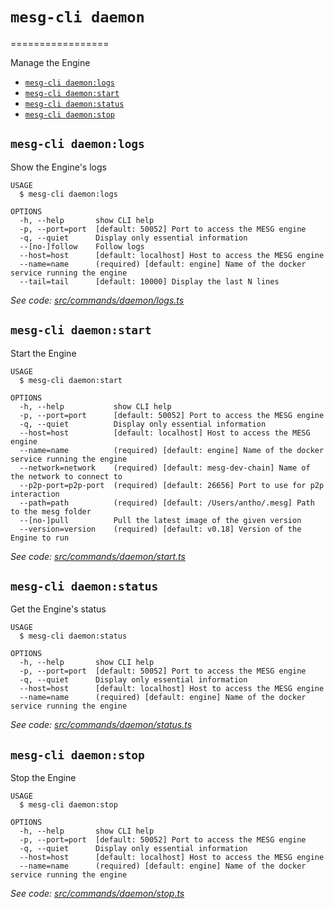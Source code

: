 # `mesg-cli daemon`
=================

Manage the Engine

* [`mesg-cli daemon:logs`](#mesg-cli-daemonlogs)
* [`mesg-cli daemon:start`](#mesg-cli-daemonstart)
* [`mesg-cli daemon:status`](#mesg-cli-daemonstatus)
* [`mesg-cli daemon:stop`](#mesg-cli-daemonstop)

## `mesg-cli daemon:logs`

Show the Engine's logs

```
USAGE
  $ mesg-cli daemon:logs

OPTIONS
  -h, --help       show CLI help
  -p, --port=port  [default: 50052] Port to access the MESG engine
  -q, --quiet      Display only essential information
  --[no-]follow    Follow logs
  --host=host      [default: localhost] Host to access the MESG engine
  --name=name      (required) [default: engine] Name of the docker service running the engine
  --tail=tail      [default: 10000] Display the last N lines
```

_See code: [src/commands/daemon/logs.ts](https://github.com/mesg-foundation/js-sdk/blob/v0.1.2/src/commands/daemon/logs.ts)_

## `mesg-cli daemon:start`

Start the Engine

```
USAGE
  $ mesg-cli daemon:start

OPTIONS
  -h, --help           show CLI help
  -p, --port=port      [default: 50052] Port to access the MESG engine
  -q, --quiet          Display only essential information
  --host=host          [default: localhost] Host to access the MESG engine
  --name=name          (required) [default: engine] Name of the docker service running the engine
  --network=network    (required) [default: mesg-dev-chain] Name of the network to connect to
  --p2p-port=p2p-port  (required) [default: 26656] Port to use for p2p interaction
  --path=path          (required) [default: /Users/antho/.mesg] Path to the mesg folder
  --[no-]pull          Pull the latest image of the given version
  --version=version    (required) [default: v0.18] Version of the Engine to run
```

_See code: [src/commands/daemon/start.ts](https://github.com/mesg-foundation/js-sdk/blob/v0.1.2/src/commands/daemon/start.ts)_

## `mesg-cli daemon:status`

Get the Engine's status

```
USAGE
  $ mesg-cli daemon:status

OPTIONS
  -h, --help       show CLI help
  -p, --port=port  [default: 50052] Port to access the MESG engine
  -q, --quiet      Display only essential information
  --host=host      [default: localhost] Host to access the MESG engine
  --name=name      (required) [default: engine] Name of the docker service running the engine
```

_See code: [src/commands/daemon/status.ts](https://github.com/mesg-foundation/js-sdk/blob/v0.1.2/src/commands/daemon/status.ts)_

## `mesg-cli daemon:stop`

Stop the Engine

```
USAGE
  $ mesg-cli daemon:stop

OPTIONS
  -h, --help       show CLI help
  -p, --port=port  [default: 50052] Port to access the MESG engine
  -q, --quiet      Display only essential information
  --host=host      [default: localhost] Host to access the MESG engine
  --name=name      (required) [default: engine] Name of the docker service running the engine
```

_See code: [src/commands/daemon/stop.ts](https://github.com/mesg-foundation/js-sdk/blob/v0.1.2/src/commands/daemon/stop.ts)_
